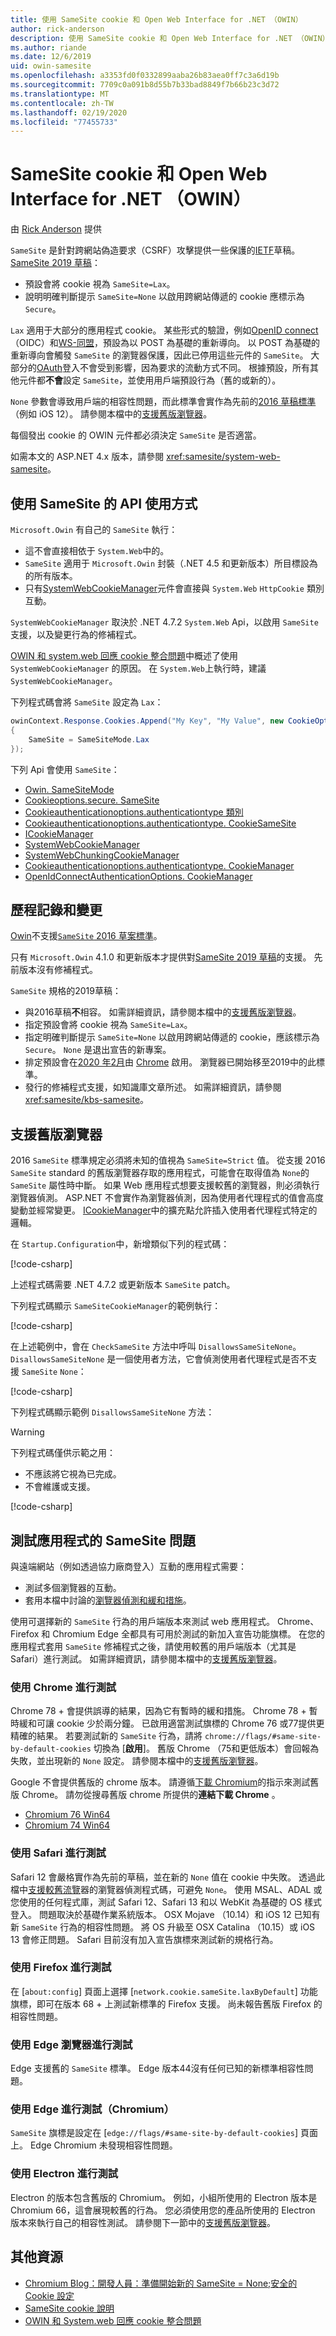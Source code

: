```yaml
---
title: 使用 SameSite cookie 和 Open Web Interface for .NET （OWIN）
author: rick-anderson
description: 使用 SameSite cookie 和 Open Web Interface for .NET （OWIN）
ms.author: riande
ms.date: 12/6/2019
uid: owin-samesite
ms.openlocfilehash: a3353fd0f0332899aaba26b83aea0ff7c3a6d19b
ms.sourcegitcommit: 7709c0a091b8d55b7b33bad8849f7b66b23c3d72
ms.translationtype: MT
ms.contentlocale: zh-TW
ms.lasthandoff: 02/19/2020
ms.locfileid: "77455733"
---
```

# <a name="samesite-cookies-and-the-open-web-interface-for-net-owin"></a>SameSite cookie 和 Open Web Interface for .NET （OWIN）

由 [Rick Anderson](https://twitter.com/RickAndMSFT) 提供

`SameSite` 是針對跨網站偽造要求（CSRF）攻擊提供一些保護的[IETF](https://ietf.org/about/)草稿。 [SameSite 2019 草稿](https://tools.ietf.org/html/draft-west-cookie-incrementalism-00)：

* 預設會將 cookie 視為 `SameSite=Lax`。
* 說明明確判斷提示 `SameSite=None` 以啟用跨網站傳遞的 cookie 應標示為 `Secure`。

`Lax` 適用于大部分的應用程式 cookie。 某些形式的驗證，例如[OpenID connect](https://openid.net/connect/) （OIDC）和[WS-同盟](https://auth0.com/docs/protocols/ws-fed)，預設為以 POST 為基礎的重新導向。 以 POST 為基礎的重新導向會觸發 `SameSite` 的瀏覽器保護，因此已停用這些元件的 `SameSite`。 大部分的[OAuth](https://oauth.net/)登入不會受到影響，因為要求的流動方式不同。 根據預設，所有其他元件都**不會**設定 `SameSite`，並使用用戶端預設行為（舊的或新的）。

`None` 參數會導致用戶端的相容性問題，而此標準會實作為先前的[2016 草稿標準](https://tools.ietf.org/html/draft-west-first-party-cookies-07)（例如 iOS 12）。 請參閱本檔中的[支援舊版瀏覽器](#sob)。

每個發出 cookie 的 OWIN 元件都必須決定 `SameSite` 是否適當。

如需本文的 ASP.NET 4.x 版本，請參閱 <xref:samesite/system-web-samesite>。

## <a name="api-usage-with-samesite"></a>使用 SameSite 的 API 使用方式

`Microsoft.Owin` 有自己的 `SameSite` 執行：

* 這不會直接相依于 `System.Web`中的。
* `SameSite` 適用于 `Microsoft.Owin` 封裝（.NET 4.5 和更新版本）所目標設為的所有版本。
* 只有[SystemWebCookieManager](https://github.com/aspnet/AspNetKatana/blob/dev/src/Microsoft.Owin.Host.SystemWeb/SystemWebCookieManager.cs)元件會直接與 `System.Web` `HttpCookie` 類別互動。

`SystemWebCookieManager` 取決於 .NET 4.7.2 `System.Web` Api，以啟用 `SameSite` 支援，以及變更行為的修補程式。

[OWIN 和 system.web 回應 cookie 整合問題](https://github.com/aspnet/AspNetKatana/wiki/System.Web-response-cookie-integration-issues)中概述了使用 `SystemWebCookieManager` 的原因。 在 `System.Web`上執行時，建議 `SystemWebCookieManager`。

下列程式碼會將 `SameSite` 設定為 `Lax`：

```csharp
owinContext.Response.Cookies.Append("My Key", "My Value", new CookieOptions()
{
    SameSite = SameSiteMode.Lax
});
```

下列 Api 會使用 `SameSite`：

* [Owin. SameSiteMode](https://github.com/aspnet/AspNetKatana/blob/dev/src/Microsoft.Owin/SameSiteMode.cs)
* [Cookieoptions.secure. SameSite](xref:Microsoft.AspNetCore.Http.CookieOptions.SameSite)
* [Cookieauthenticationoptions.authenticationtype 類別](/previous-versions/aspnet/dn385599(v%3Dvs.113)) <!-- CookieAuthenticationOptions.CookieSameSite not published -->
* [Cookieauthenticationoptions.authenticationtype. CookieSameSite](https://github.com/aspnet/AspNetKatana/blob/dev/src/Microsoft.Owin.Security.Cookies/CookieAuthenticationOptions.cs#L68-#L72)
* [ICookieManager](/previous-versions/aspnet/dn800238(v%3Dvs.113))
* [SystemWebCookieManager](https://github.com/aspnet/AspNetKatana/blob/dev/src/Microsoft.Owin.Host.SystemWeb/SystemWebCookieManager.cs)
* [SystemWebChunkingCookieManager](https://github.com/aspnet/AspNetKatana/blob/dev/src/Microsoft.Owin.Host.SystemWeb/SystemWebChunkingCookieManager.cs)
* [Cookieauthenticationoptions.authenticationtype. CookieManager](https://github.com/aspnet/AspNetKatana/blob/dev/src/Microsoft.Owin.Security.Cookies/CookieAuthenticationOptions.cs#L143-#AL148)
* [OpenIdConnectAuthenticationOptions. CookieManager](https://github.com/aspnet/AspNetKatana/blob/dev/src/Microsoft.Owin.Security.OpenIdConnect/OpenIdConnectAuthenticationOptions.cs#L315-#L318)

## <a name="history-and-changes"></a>歷程記錄和變更

[Owin](https://www.nuget.org/packages/Microsoft.Owin/)不支援[`SameSite` 2016 草案標準](https://tools.ietf.org/html/draft-west-first-party-cookies-07#section-4.1)。

只有 `Microsoft.Owin` 4.1.0 和更新版本才提供對[SameSite 2019 草稿](https://tools.ietf.org/html/draft-west-cookie-incrementalism-00)的支援。 先前版本沒有修補程式。

`SameSite` 規格的2019草稿：

* 與2016草稿**不**相容。 如需詳細資訊，請參閱本檔中的[支援舊版瀏覽器](#sob)。
* 指定預設會將 cookie 視為 `SameSite=Lax`。
* 指定明確判斷提示 `SameSite=None` 以啟用跨網站傳遞的 cookie，應該標示為 `Secure`。 `None` 是退出宣告的新專案。
* 排定預設會在[2020 年2月](https://blog.chromium.org/2019/10/developers-get-ready-for-new.html)由 [Chrome](https://chromestatus.com/feature/5088147346030592) 啟用。 瀏覽器已開始移至2019中的此標準。
* 發行的修補程式支援，如知識庫文章所述。 如需詳細資訊，請參閱<xref:samesite/kbs-samesite>。

<a name="sob"></a>

## <a name="supporting-older-browsers"></a>支援舊版瀏覽器

2016 `SameSite` 標準規定必須將未知的值視為 `SameSite=Strict` 值。 從支援 2016 `SameSite` standard 的舊版瀏覽器存取的應用程式，可能會在取得值為 `None`的 `SameSite` 屬性時中斷。 如果 Web 應用程式想要支援較舊的瀏覽器，則必須執行瀏覽器偵測。 ASP.NET 不會實作為瀏覽器偵測，因為使用者代理程式的值會高度變動並經常變更。 [ICookieManager](/previous-versions/aspnet/dn800238(v%3Dvs.113))中的擴充點允許插入使用者代理程式特定的邏輯。
<!-- https://docs.microsoft.com/previous-versions/aspnet/dn800238(v%3Dvs.113) -->

在 `Startup.Configuration`中，新增類似下列的程式碼：

[!code-csharp[](sample/Startup1.cs?name=snippet)]

上述程式碼需要 .NET 4.7.2 或更新版本 `SameSite` patch。

下列程式碼顯示 `SameSiteCookieManager`的範例執行：

[!code-csharp[](sample/SameSiteCookieManager.cs?name=snippet)]

在上述範例中，會在 `CheckSameSite` 方法中呼叫 `DisallowsSameSiteNone`。 `DisallowsSameSiteNone` 是一個使用者方法，它會偵測使用者代理程式是否不支援 `SameSite` `None`：

[!code-csharp[](sample/SameSiteCookieManager.cs?name=snippet3&highlight=4)]

下列程式碼顯示範例 `DisallowsSameSiteNone` 方法：

> [!WARNING]
> 下列程式碼僅供示範之用：
> * 不應該將它視為已完成。
> * 不會維護或支援。

[!code-csharp[](sample/SameSiteCookieManager.cs?name=snippet2)]

## <a name="test-apps-for-samesite-problems"></a>測試應用程式的 SameSite 問題

與遠端網站（例如透過協力廠商登入）互動的應用程式需要：

* 測試多個瀏覽器的互動。
* 套用本檔中討論的[瀏覽器偵測和緩和措施](#sob)。

使用可選擇新的 `SameSite` 行為的用戶端版本來測試 web 應用程式。 Chrome、Firefox 和 Chromium Edge 全都具有可用於測試的新加入宣告功能旗標。 在您的應用程式套用 `SameSite` 修補程式之後，請使用較舊的用戶端版本（尤其是 Safari）進行測試。 如需詳細資訊，請參閱本檔中的[支援舊版瀏覽器](#sob)。

### <a name="test-with-chrome"></a>使用 Chrome 進行測試

Chrome 78 + 會提供誤導的結果，因為它有暫時的緩和措施。 Chrome 78 + 暫時緩和可讓 cookie 少於兩分鐘。 已啟用適當測試旗標的 Chrome 76 或77提供更精確的結果。 若要測試新的 `SameSite` 行為，請將 `chrome://flags/#same-site-by-default-cookies` 切換為 [**啟用**]。 舊版 Chrome （75和更低版本）會回報為失敗，並出現新的 `None` 設定。 請參閱本檔中的[支援舊版瀏覽器](#sob)。

Google 不會提供舊版的 chrome 版本。 請遵循[下載 Chromium](https://www.chromium.org/getting-involved/download-chromium)的指示來測試舊版 Chrome。 請勿從搜尋舊版 chrome 所提供的**連結下載 Chrome** 。

* [Chromium 76 Win64](https://commondatastorage.googleapis.com/chromium-browser-snapshots/index.html?prefix=Win_x64/664998/)
* [Chromium 74 Win64](https://commondatastorage.googleapis.com/chromium-browser-snapshots/index.html?prefix=Win_x64/638880/)

### <a name="test-with-safari"></a>使用 Safari 進行測試

Safari 12 會嚴格實作為先前的草稿，並在新的 `None` 值在 cookie 中失敗。 透過此檔中[支援較舊流覽](#sob)器的瀏覽器偵測程式碼，可避免 `None`。 使用 MSAL、ADAL 或您使用的任何程式庫，測試 Safari 12、Safari 13 和以 WebKit 為基礎的 OS 樣式登入。 問題取決於基礎作業系統版本。 OSX Mojave （10.14）和 iOS 12 已知有新 `SameSite` 行為的相容性問題。 將 OS 升級至 OSX Catalina （10.15）或 iOS 13 會修正問題。 Safari 目前沒有加入宣告旗標來測試新的規格行為。

### <a name="test-with-firefox"></a>使用 Firefox 進行測試

在 [`about:config`] 頁面上選擇 [`network.cookie.sameSite.laxByDefault`] 功能旗標，即可在版本 68 + 上測試新標準的 Firefox 支援。 尚未報告舊版 Firefox 的相容性問題。

### <a name="test-with-edge-browser"></a>使用 Edge 瀏覽器進行測試

Edge 支援舊的 `SameSite` 標準。 Edge 版本44沒有任何已知的新標準相容性問題。

### <a name="test-with-edge-chromium"></a>使用 Edge 進行測試（Chromium）

`SameSite` 旗標是設定在 [`edge://flags/#same-site-by-default-cookies`] 頁面上。 Edge Chromium 未發現相容性問題。

### <a name="test-with-electron"></a>使用 Electron 進行測試

Electron 的版本包含舊版的 Chromium。 例如，小組所使用的 Electron 版本是 Chromium 66，這會展現較舊的行為。 您必須使用您的產品所使用的 Electron 版本來執行自己的相容性測試。 請參閱下一節中的[支援舊版瀏覽器](#sob)。

## <a name="additional-resources"></a>其他資源

* [Chromium Blog：開發人員：準備開始新的 SameSite = None;安全的 Cookie 設定](https://blog.chromium.org/2019/10/developers-get-ready-for-new.html)
* [SameSite cookie 說明](https://web.dev/samesite-cookies-explained/)
* [OWIN 和 System.web 回應 cookie 整合問題](https://github.com/aspnet/AspNetKatana/wiki/System.Web-response-cookie-integration-issues)
